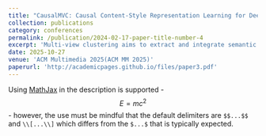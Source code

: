```yaml
---
title: "CausalMVC: Causal Content-Style Representation Learning for Deep Multi-View Clustering"
collection: publications
category: conferences
permalink: /publication/2024-02-17-paper-title-number-4
excerpt: 'Multi-view clustering aims to extract and integrate semantic information from multiple views to improve clustering performance. While deep learning-based approaches have shown promising results, they suffer from noisy view dependency (NVD) and dominant view dependency (DVD), limiting their robustness and effectiveness. NVD arises when models fail to filter out irrelevant variations, treating noise as semantic information. DVD occurs when models over-rely on dominant views, neglecting complementary information from other perspectives. To address these challenges, we propose causal content-style representation learning for deep multi-view clustering. To mitigate NVD, we incorporate causal content-style disentanglement via a dual differential content-style network for separation of semantic information from noise. Meanwhile, to reduce DVD, we introduce causal content consistency that aligns semantic content from both intra-view and cross-view perspectives. Besides, we design a content-centered style receptive field for contrastive learning, enhancing the semantic association between positive sample pairs while preventing over-alignment to dominant views. Extensive experiments on ten benchmark datasets demonstrate that CausalMVC outperforms state-of-the-art methods, validating its effectiveness.'
date: 2025-10-27
venue: 'ACM Multimedia 2025(ACM MM 2025)'
paperurl: 'http://academicpages.github.io/files/paper3.pdf'
---
```


Using [MathJax](https://www.mathjax.org/) in the description is supported - $$E=mc^2$$ - however, the use must be mindful that the default delimiters are `$$...$$` and `\\[...\\]` which differs from the `$...$` that is typically expected.
